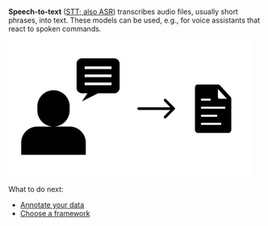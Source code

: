 **Speech-to-text** ([STT; also ASR](https://en.wikipedia.org/wiki/Speech_recognition)) transcribes audio files, 
usually short phrases, into text. These models can be used, e.g., for voice assistants that react to spoken 
commands.

![Screenshot](img/stt.png)

What to do next:

* [Annotate your data](annotate.md)
* [Choose a framework](frameworks.md)
